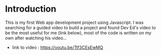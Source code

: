 # Introduction
This is my first Web app development project using Javascript. I was searching for a guided video to build a project and found Dev Ed's video to be the most useful for me (link below), most of the code is written on my own after watching his video...

- link to video : https://youtu.be/Ttf3CEsEwMQ
